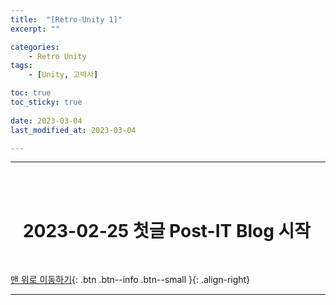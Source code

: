 ```yaml
---
title:  "[Retro-Unity 1]"
excerpt: ""

categories:
    - Retro Unity
tags:
    - [Unity, 고박사]

toc: true
toc_sticky: true
 
date: 2023-03-04 
last_modified_at: 2023-03-04 

---
```

- - -
<br><br>

#   &nbsp;&nbsp;&nbsp;2023-02-25 첫글 Post-IT Blog 시작

<br>

[맨 위로 이동하기](#){: .btn .btn--info .btn--small }{: .align-right}
<br>
- - -
